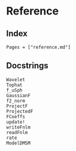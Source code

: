 # Reference

## Index

```@index
Pages = ["reference.md"]
```

## Docstrings

```@docs
Wavelet
Tophat
f_uSph
GaussianF
f2_norm
ProjectF
ProjectedF
FCoeffs
update!
writeFnlm
readFnlm
rate
ModelDMSM
```